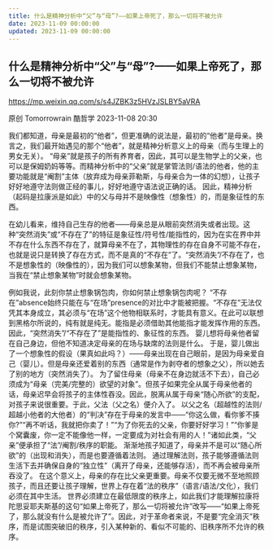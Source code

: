```yaml
---
title: 什么是精神分析中“父”与“母”?——如果上帝死了，那么一切将不被允许
date: 2023-11-09 00:00:00
updated: 2023-11-09 00:00:00
---
```



## 什么是精神分析中“父”与“母”?——如果上帝死了，那么一切将不被允许






https://mp.weixin.qq.com/s/s4JZBK3z5HVzJSLBY5aVRA




原创 Tomorrowrain 酷哲学 2023-11-08 20:30

我们都知道，母亲是最初的“他者”，但更准确的说法是，最初的“他者”是母亲。换言之，我们最开始遇见的那个“他者”，就是精神分析意义上的母亲（而与生理上的男女无关）。
“母亲”就是孩子的所有养育者，因此，其可以是生物学上的父亲，也可以是保姆奶妈等等。而精神分析中的“父亲”就是掌管法则/语法的他者，他的主要功能就是“阉割”主体（放弃成为母亲菲勒斯，与母亲合为一体的幻想），让孩子好好地遵守法则做正经的事儿，好好地遵守语法说正确的话。
因此，精神分析（起码是拉康派是如此）中的父与母并不是映像性（想象性）的，而是象征性的东西。

在幼儿看来，维持自己生存的他者——母亲总是从眼前突然消失或者出现。这种“突然消失”或“不存在了”的特征是象征性/符号性/能指性的，因为在实在界中并不存在什么东西不存在了，就算母亲不在了，其物理性的存在自身不可能不存在，也就是说只是转换了存在方式，而不是真的“不存在”了。“突然消失”/不存在了，也不是想象性的（映像性的），因为我们可以想象某物，但我们不能禁止想象某物，当我在“禁止想象某物”时就会想象某物。

例如我说，此刻你禁止想象锅包肉，你如何禁止想象锅包肉呢？
“不存在”absence始终只能在与“在场”presence的对比中才能被把握。“不存在”无法仅凭其本身成立，其必须与“在场”这个他物相联系时，才能具有意义。在此可以联想到黑格尔所说的，纯有就是纯无。能指是必须借助其他能指才能发挥作用的东西。因此，“突然消失”/“不存在了”是能指性的、象征性的东西。
婴儿想将母亲他者留在自己身边，但他不知道决定母亲的在场与缺席的法则是什么。 于是，婴儿做出了一个想象性的假设（果真如此吗？）——母亲出现在自己眼前，是因为母亲爱自己（婴儿）。但是母亲还爱着别的东西（通常是作为剥夺者的想象之父），所以她去了别的地方（突然消失了）。 为了留住母亲（母亲不在身边就活不下去），自己必须成为“母亲（完美/完整的）欲望的对象”。但孩子如果完全从属于母亲他者的话，母亲迟早会将孩子的主体性吞没。因此，脱离从属于母亲“随心所欲”的支配，对孩子来说很重要。于此，父法（父之名）便介入了。
以父之名（超越性的法则/超越小他者的大他者）的“判决”存在于母亲的发言中——“你这么做，看你爹不揍你?”“再不听话，我就把你卖了！”“为了你死去的父亲，你要好好学习！”“你爹是个窝囊废，你一定不能像他一样，一定要成为对社会有用的人！”诸如此类，“父亲”便承担了“法”/阉割/秩序的职能。
渐渐地孩子知道了，母亲并不是可以“随心所欲”的（出现和消失），而是也要遵循着法则。 通过理解法则，孩子能够遵循法则生活下去并确保自身的“独立性”（离开了母亲，还能够存活），而不再会被母亲所吞没了。
在这个意义上，母亲的存在比父亲更重要。母亲不仅要无微不至地照顾孩子，而且还要让孩子理解，世界上存在着“法的秩序”（语言/语法/文化），我们必须在其中生活。
世界必须建立在最低限度的秩序上，如此我们才能理解拉康将陀思妥耶夫斯基的这句“如果上帝死了，那么一切将被允许”改写——“如果上帝死了，那么就没有什么是被允许了”。因此，对于革命者来说，不是要“完全消灭”秩序，而是试图突破旧的秩序，引入某种新的、看似不可能的、旧秩序所不允许的秩序。
